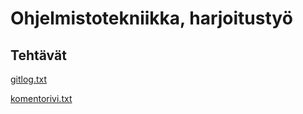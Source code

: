 # Ohjelmistotekniikka, harjoitustyö

## Tehtävät

[gitlog.txt](laskarit/viikko1/gitlog.txt)

[komentorivi.txt](laskarit/viikko1/komentorivi.txt)
